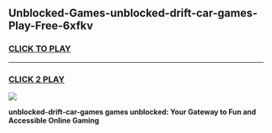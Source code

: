 
## Unblocked-Games-unblocked-drift-car-games-Play-Free-6xfkv
<h3>
<a href="https://premium76.site?title=unblocked-drift-car-games&ref=23A">CLICK TO PLAY</a></h3>
<hr>

<h3>
<a href="https://premium76.site?title=unblocked-drift-car-games&ref=23A">CLICK 2 PLAY</a>
  
</h3>

<a href="https://premium76.site?title=unblocked-drift-car-games&ref=23A"><img src="https://clearcache.store/games.png"></a>


**unblocked-drift-car-games games unblocked: Your Gateway to Fun and Accessible Online Gaming**
